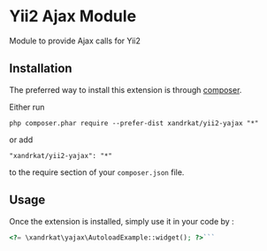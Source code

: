 Yii2 Ajax Module
================
Module to provide Ajax calls for Yii2

Installation
------------

The preferred way to install this extension is through [composer](http://getcomposer.org/download/).

Either run

```
php composer.phar require --prefer-dist xandrkat/yii2-yajax "*"
```

or add

```
"xandrkat/yii2-yajax": "*"
```

to the require section of your `composer.json` file.


Usage
-----

Once the extension is installed, simply use it in your code by  :

```php
<?= \xandrkat\yajax\AutoloadExample::widget(); ?>```